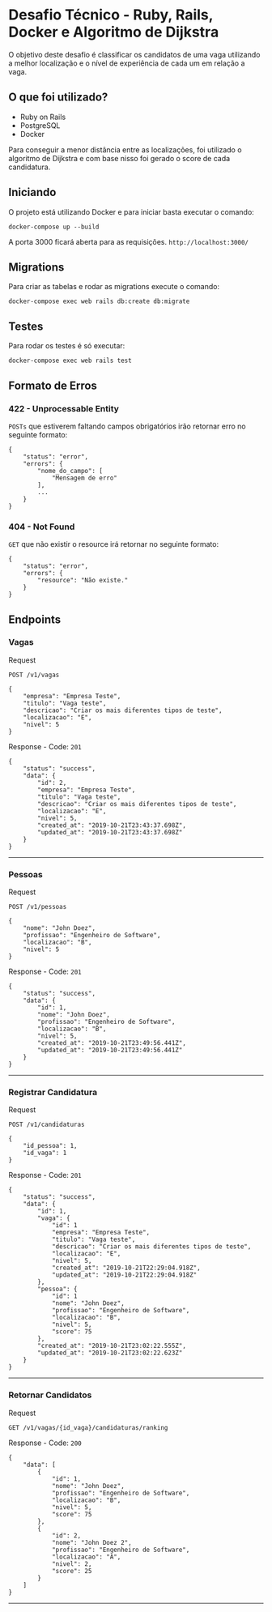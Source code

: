 # Desafio Técnico - Ruby, Rails, Docker e Algoritmo de Dijkstra 

O objetivo deste desafio é classificar os candidatos de uma vaga utilizando a melhor localização e o nível de experiência de cada um em relação a vaga.

## O que foi utilizado?

- Ruby on Rails
- PostgreSQL 
- Docker

Para conseguir a menor distância entre as localizações, foi utilizado o algoritmo de Dijkstra e com base nisso foi gerado o score de cada candidatura.

## Iniciando

O projeto está utilizando Docker e para iniciar basta executar o comando:

```
docker-compose up --build
```

A porta 3000 ficará aberta para as requisições. `http://localhost:3000/`

## Migrations

Para criar as tabelas e rodar as migrations execute o comando:

```
docker-compose exec web rails db:create db:migrate
```

## Testes

Para rodar os testes é só executar:

```
docker-compose exec web rails test
```

## Formato de Erros

### 422 - Unprocessable Entity
`POSTs` que estiverem faltando campos obrigatórios irão retornar erro no seguinte formato:
```
{
    "status": "error",
    "errors": {
        "nome_do_campo": [
            "Mensagem de erro"
        ],
        ...
    }
}
```

### 404 - Not Found
`GET` que não existir o resource irá retornar no seguinte formato:

```
{
    "status": "error",
    "errors": {
        "resource": "Não existe."
    }
}
```

## Endpoints

### Vagas

Request

`POST /v1/vagas`

```
{
    "empresa": "Empresa Teste",
    "titulo": "Vaga teste",
    "descricao": "Criar os mais diferentes tipos de teste",
    "localizacao": "E",
    "nivel": 5
}
```

Response - Code: `201`

```
{
    "status": "success",
    "data": {
        "id": 2,
        "empresa": "Empresa Teste",
        "titulo": "Vaga teste",
        "descricao": "Criar os mais diferentes tipos de teste",
        "localizacao": "E",
        "nivel": 5,
        "created_at": "2019-10-21T23:43:37.698Z",
        "updated_at": "2019-10-21T23:43:37.698Z"
    }
}
```

--- 

### Pessoas

Request

`POST /v1/pessoas`

```
{
    "nome": "John Doez",
    "profissao": "Engenheiro de Software",
    "localizacao": "B",
    "nivel": 5
}
```

Response - Code: `201`

```
{
    "status": "success",
    "data": {
        "id": 1,
        "nome": "John Doez",
        "profissao": "Engenheiro de Software",
        "localizacao": "B",
        "nivel": 5,
        "created_at": "2019-10-21T23:49:56.441Z",
        "updated_at": "2019-10-21T23:49:56.441Z"
    }
}
```

--- 

### Registrar Candidatura

Request

`POST /v1/candidaturas`

```
{
    "id_pessoa": 1,
    "id_vaga": 1
}
```

Response - Code: `201`

```
{
    "status": "success",
    "data": {
        "id": 1,
        "vaga": {
            "id": 1
            "empresa": "Empresa Teste",
            "titulo": "Vaga teste",
            "descricao": "Criar os mais diferentes tipos de teste",
            "localizacao": "E",
            "nivel": 5,
            "created_at": "2019-10-21T22:29:04.918Z",
            "updated_at": "2019-10-21T22:29:04.918Z"
        },
        "pessoa": {
            "id": 1
            "nome": "John Doez",
            "profissao": "Engenheiro de Software",
            "localizacao": "B",
            "nivel": 5,
            "score": 75
        },
        "created_at": "2019-10-21T23:02:22.555Z",
        "updated_at": "2019-10-21T23:02:22.623Z"
    }
}
```

--- 

### Retornar Candidatos

Request

`GET /v1/vagas/{id_vaga}/candidaturas/ranking`

Response - Code: `200`

```
{
    "data": [
        {
            "id": 1,
            "nome": "John Doez",
            "profissao": "Engenheiro de Software",
            "localizacao": "B",
            "nivel": 5,
            "score": 75
        },
        {
            "id": 2,
            "nome": "John Doez 2",
            "profissao": "Engenheiro de Software",
            "localizacao": "A",
            "nivel": 2,
            "score": 25
        }
    ]
}
```

--- 